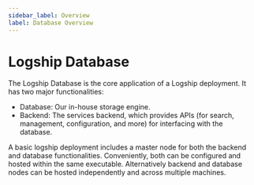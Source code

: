 ```yaml
---
sidebar_label: Overview
label: Database Overview
---
```


# Logship Database

The Logship Database is the core application of a Logship deployment. It has two major functionalities:
- Database: Our in-house storage engine.
- Backend: The services backend, which provides APIs (for search, management, configuration, and more) for interfacing with the database.  

A basic logship deployment includes a master node for both the backend and database functionalities. Conveniently, both can be configured and hosted within the same executable. Alternatively backend and database nodes can be hosted independently and across multiple machines.

